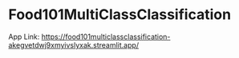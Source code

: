 # Food101MultiClassClassification

App Link: https://food101multiclassclassification-akegvetdwj9xmyivslyxak.streamlit.app/
